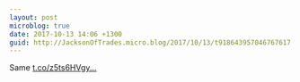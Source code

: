 ```yaml
---
layout: post
microblog: true
date: 2017-10-13 14:06 +1300
guid: http://JacksonOfTrades.micro.blog/2017/10/13/t918643957046767617.html
---
```

Same [t.co/z5ts6HVgy...](https://t.co/z5ts6HVgy5)

